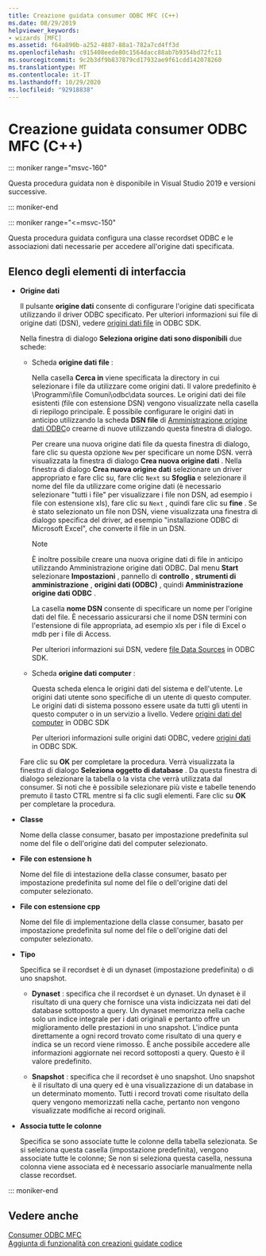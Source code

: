 ```yaml
---
title: Creazione guidata consumer ODBC MFC (C++)
ms.date: 08/29/2019
helpviewer_keywords:
- wizards [MFC]
ms.assetid: f64a890b-a252-4887-88a1-782a7cd4ff3d
ms.openlocfilehash: c915408eede80c1564dacc88ab7b9354bd72fc11
ms.sourcegitcommit: 9c2b3df9b837879cd17932ae9f61cdd142078260
ms.translationtype: MT
ms.contentlocale: it-IT
ms.lasthandoff: 10/29/2020
ms.locfileid: "92918838"
---
```

# <a name="mfc-odbc-consumer-wizard"></a>Creazione guidata consumer ODBC MFC (C++)

::: moniker range="msvc-160"

Questa procedura guidata non è disponibile in Visual Studio 2019 e versioni successive.

::: moniker-end

::: moniker range="<=msvc-150"

Questa procedura guidata configura una classe recordset ODBC e le associazioni dati necessarie per accedere all'origine dati specificata.

## <a name="uielement-list"></a>Elenco degli elementi di interfaccia

- **Origine dati**

  Il pulsante **origine dati** consente di configurare l'origine dati specificata utilizzando il driver ODBC specificato. Per ulteriori informazioni sui file di origine dati (DSN), vedere [origini dati file](/sql/odbc/reference/file-data-sources) in ODBC SDK.

  Nella finestra di dialogo **Seleziona origine dati sono disponibili** due schede:

  - Scheda **origine dati file** :

     Nella casella **Cerca in** viene specificata la directory in cui selezionare i file da utilizzare come origini dati. Il valore predefinito è \Programmi\file Comuni\odbc\data sources. Le origini dati dei file esistenti (file con estensione DSN) vengono visualizzate nella casella di riepilogo principale. È possibile configurare le origini dati in anticipo utilizzando la scheda **DSN file** di [Amministrazione origine dati ODBC](/sql/odbc/admin/odbc-data-source-administrator)o crearne di nuove utilizzando questa finestra di dialogo.

     Per creare una nuova origine dati file da questa finestra di dialogo, fare clic su questa opzione `New` per specificare un nome DSN. verrà visualizzata la finestra di dialogo **Crea nuova origine dati** . Nella finestra di dialogo **Crea nuova origine dati** selezionare un driver appropriato e fare clic su, fare clic `Next` su **Sfoglia** e selezionare il nome del file da utilizzare come origine dati (è necessario selezionare "tutti i file" per visualizzare i file non DSN, ad esempio i file con estensione xls), fare clic su `Next` , quindi fare clic su **fine** . Se è stato selezionato un file non DSN, viene visualizzata una finestra di dialogo specifica del driver, ad esempio "installazione ODBC di Microsoft Excel", che converte il file in un DSN.

     > [!NOTE]
     > È inoltre possibile creare una nuova origine dati di file in anticipo utilizzando Amministrazione origine dati ODBC. Dal menu **Start** selezionare **Impostazioni** , pannello di **controllo** , **strumenti di amministrazione** , **origini dati (ODBC)** , quindi **Amministrazione origine dati ODBC** .

     La casella **nome DSN** consente di specificare un nome per l'origine dati del file. È necessario assicurarsi che il nome DSN termini con l'estensione di file appropriata, ad esempio xls per i file di Excel o mdb per i file di Access.

     Per ulteriori informazioni sui DSN, vedere [file Data Sources](/sql/odbc/reference/file-data-sources) in ODBC SDK.

  - Scheda **origine dati computer** :

     Questa scheda elenca le origini dati del sistema e dell'utente. Le origini dati utente sono specifiche di un utente di questo computer. Le origini dati di sistema possono essere usate da tutti gli utenti in questo computer o in un servizio a livello. Vedere [origini dati del computer](/sql/odbc/reference/machine-data-sources) in ODBC SDK

     Per ulteriori informazioni sulle origini dati ODBC, vedere [origini dati](/sql/odbc/reference/data-sources) in ODBC SDK.

  Fare clic su **OK** per completare la procedura. Verrà visualizzata la finestra di dialogo **Seleziona oggetto di database** . Da questa finestra di dialogo selezionare la tabella o la vista che verrà utilizzata dal consumer. Si noti che è possibile selezionare più viste e tabelle tenendo premuto il tasto CTRL mentre si fa clic sugli elementi. Fare clic su **OK** per completare la procedura.

- **Classe**

   Nome della classe consumer, basato per impostazione predefinita sul nome del file o dell'origine dati del computer selezionato.

- **File con estensione h**

   Nome del file di intestazione della classe consumer, basato per impostazione predefinita sul nome del file o dell'origine dati del computer selezionato.

- **File con estensione cpp**

   Nome del file di implementazione della classe consumer, basato per impostazione predefinita sul nome del file o dell'origine dati del computer selezionato.

- **Tipo**

   Specifica se il recordset è di un dynaset (impostazione predefinita) o di uno snapshot.

  - **Dynaset** : specifica che il recordset è un dynaset. Un dynaset è il risultato di una query che fornisce una vista indicizzata nei dati del database sottoposto a query. Un dynaset memorizza nella cache solo un indice integrale per i dati originali e pertanto offre un miglioramento delle prestazioni in uno snapshot. L'indice punta direttamente a ogni record trovato come risultato di una query e indica se un record viene rimosso. È anche possibile accedere alle informazioni aggiornate nei record sottoposti a query. Questo è il valore predefinito.

  - **Snapshot** : specifica che il recordset è uno snapshot. Uno snapshot è il risultato di una query ed è una visualizzazione di un database in un determinato momento. Tutti i record trovati come risultato della query vengono memorizzati nella cache, pertanto non vengono visualizzate modifiche ai record originali.

- **Associa tutte le colonne**

   Specifica se sono associate tutte le colonne della tabella selezionata. Se si seleziona questa casella (impostazione predefinita), vengono associate tutte le colonne; Se non si seleziona questa casella, nessuna colonna viene associata ed è necessario associarle manualmente nella classe recordset.

::: moniker-end

## <a name="see-also"></a>Vedere anche

[Consumer ODBC MFC](../../mfc/reference/adding-an-mfc-odbc-consumer.md)<br/>
[Aggiunta di funzionalità con creazioni guidate codice](../../ide/adding-functionality-with-code-wizards-cpp.md)
